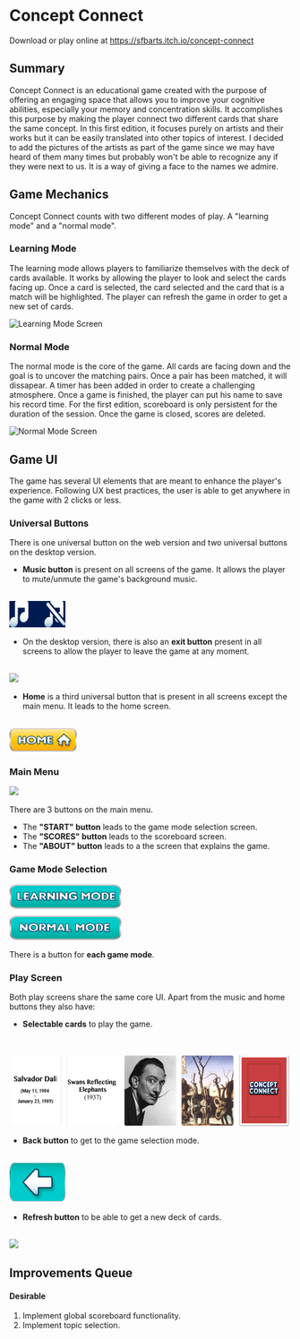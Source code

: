 # Concept Connect

Download or play online at https://sfbarts.itch.io/concept-connect

## Summary
Concept Connect is an educational game created with the purpose of offering an engaging space that allows you to improve your cognitive abilities, especially your memory and concentration skills. It accomplishes this purpose by making the player connect two different cards that share the same concept. In this first edition, it focuses purely on artists and their works but it can be easily translated into other topics of interest. I decided to add the pictures of the artists as part of the game since we may have heard of them many times but probably won't be able to recognize any if they were next to us. It is a way of giving a face to the names we admire.

## Game Mechanics
Concept Connect counts with two different modes of play. A "learning mode" and a "normal mode". 
### Learning Mode
The learning mode allows players to familiarize themselves with the deck of cards available. It works by allowing the player to look and select the cards facing up. Once a card is selected, the card selected and the card that is a match will be highlighted. The player can refresh the game in order to get a new set of cards.

![Learning Mode Screen](/ConceptConnect/Assets/Resources/Misc/Learning%20Mode.png?raw=true)

### Normal Mode
The normal mode is the core of the game. All cards are facing down and the goal is to uncover the matching pairs. Once a pair has been matched, it will dissapear. A timer has been added in order to create a challenging atmosphere. Once a game is finished, the player can put his name to save his record time. For the first edition, scoreboard is only persistent for the duration of the session. Once the game is closed, scores are deleted. 

![Normal Mode Screen](/ConceptConnect/Assets/Resources/Misc/NormalMode.png?raw=true)


## Game UI
The game has several UI elements that are meant to enhance the player's experience. Following UX best practices, the user is able to get anywhere in the game with 2 clicks or less.

### Universal Buttons
There is one universal button on the web version and two universal buttons on the desktop version.

- **Music button** is present on all screens of the game. It allows the player to mute/unmute the game's background music.
<br>
<img src="/ReadmeImages/Sound.jpg?raw=true" width="100">

- On the desktop version, there is also an **exit button** present in all screens to allow the player to leave the game at any moment.
<br>
 <img src="/ConceptConnect/Assets/Resources/Buttons/ExitButton.png?raw=true" width="100">

- **Home** is a third universal button that is present in all screens except the main menu. It leads to the home screen. 
<br>
<img src="/ReadmeImages/Home.png?raw=true" width="120" >

### Main Menu
<img src="/ConceptConnect/Assets/Resources/Buttons/BlueButtons.png?raw=true" width="200">

There are 3 buttons on the main menu.

- The **"START" button** leads to the game mode selection screen.<br>
- The **"SCORES" button** leads to the scoreboard screen.<br>
- The **"ABOUT" button** leads to a the screen that explains the game.


### Game Mode Selection
<img src="/ReadmeImages/GameModeSelect.png?raw=true" width="200">

There is a button for **each game mode**.

### Play Screen
Both play screens share the same core UI. Apart from the music and home buttons they also have:

- **Selectable cards** to play the game.
<br>
<br>
<img src="/ReadmeImages/Cards.png?raw=true" width="500">


- **Back button** to get to the game selection mode.
<br>
<img src="/ReadmeImages/Back.png?raw=true" width="100">


- **Refresh button** to be able to get a new deck of cards.
<br>
<img src="/ConceptConnect/Assets/Resources/Buttons/ReloadButton.png?raw=true" width="100">

## Improvements Queue

#### Desirable
1. Implement global scoreboard functionality.
2. Implement topic selection.
